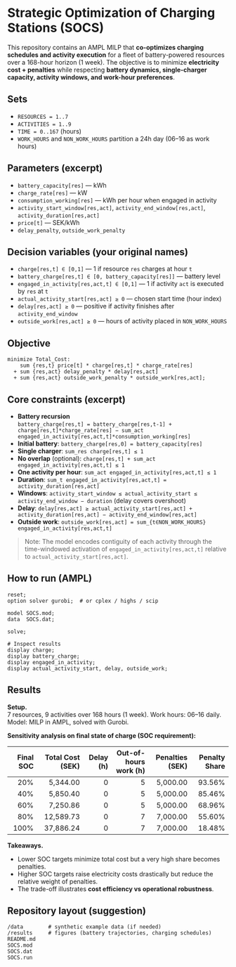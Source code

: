 # Strategic Optimization of Charging Stations (SOCS)

This repository contains an AMPL MILP that **co-optimizes charging schedules and activity execution** for a fleet of battery-powered resources over a 168-hour horizon (1 week). The objective is to minimize **electricity cost + penalties** while respecting **battery dynamics, single-charger capacity, activity windows, and work-hour preferences**.

## Sets
- `RESOURCES = 1..7`
- `ACTIVITIES = 1..9`
- `TIME = 0..167` (hours)
- `WORK_HOURS` and `NON_WORK_HOURS` partition a 24h day (06–16 as work hours)

## Parameters (excerpt)
- `battery_capacity[res]` — kWh
- `charge_rate[res]` — kW
- `consumption_working[res]` — kWh per hour when engaged in activity
- `activity_start_window[res,act]`, `activity_end_window[res,act]`, `activity_duration[res,act]`
- `price[t]` — SEK/kWh
- `delay_penalty`, `outside_work_penalty`

## Decision variables (your original names)
- `charge[res,t] ∈ [0,1]` — 1 if resource `res` charges at hour `t`
- `battery_charge[res,t] ∈ [0, battery_capacity[res]]` — battery level
- `engaged_in_activity[res,act,t] ∈ [0,1]` — 1 if activity `act` is executed by `res` at `t`
- `actual_activity_start[res,act] ≥ 0` — chosen start time (hour index)
- `delay[res,act] ≥ 0` — positive if activity finishes after `activity_end_window`
- `outside_work[res,act] ≥ 0` — hours of activity placed in `NON_WORK_HOURS`

## Objective
```ampl
minimize Total_Cost:
    sum {res,t} price[t] * charge[res,t] * charge_rate[res]
  + sum {res,act} delay_penalty * delay[res,act]
  + sum {res,act} outside_work_penalty * outside_work[res,act];
```

## Core constraints (excerpt)
- **Battery recursion**  
  `battery_charge[res,t] = battery_charge[res,t-1] + charge[res,t]*charge_rate[res] − sum_act engaged_in_activity[res,act,t]*consumption_working[res]`
- **Initial battery**: `battery_charge[res,0] = battery_capacity[res]`
- **Single charger**: `sum_res charge[res,t] ≤ 1`
- **No overlap** (optional): `charge[res,t] + sum_act engaged_in_activity[res,act,t] ≤ 1`
- **One activity per hour**: `sum_act engaged_in_activity[res,act,t] ≤ 1`
- **Duration**: `sum_t engaged_in_activity[res,act,t] = activity_duration[res,act]`
- **Windows**: `activity_start_window ≤ actual_activity_start ≤ activity_end_window − duration` (delay covers overshoot)
- **Delay**: `delay[res,act] ≥ actual_activity_start[res,act] + activity_duration[res,act] − activity_end_window[res,act]`
- **Outside work**: `outside_work[res,act] = sum_{t∈NON_WORK_HOURS} engaged_in_activity[res,act,t]`

> Note: The model encodes contiguity of each activity through the time-windowed activation of `engaged_in_activity[res,act,t]` relative to `actual_activity_start[res,act]`.

## How to run (AMPL)
```ampl
reset;
option solver gurobi;  # or cplex / highs / scip

model SOCS.mod;
data  SOCS.dat;

solve;

# Inspect results
display charge;
display battery_charge;
display engaged_in_activity;
display actual_activity_start, delay, outside_work;
```

## Results

**Setup.**  
7 resources, 9 activities over 168 hours (1 week). Work hours: 06–16 daily.  
Model: MILP in AMPL, solved with Gurobi.

**Sensitivity analysis on final state of charge (SOC requirement):**

| Final SOC | Total Cost (SEK) | Delay (h) | Out-of-hours work (h) | Penalties (SEK) | Penalty Share |
|----------:|-----------------:|----------:|----------------------:|----------------:|--------------:|
| 20%       | 5,344.00         | 0         | 5                     | 5,000.00        | 93.56%        |
| 40%       | 5,850.40         | 0         | 5                     | 5,000.00        | 85.46%        |
| 60%       | 7,250.86         | 0         | 5                     | 5,000.00        | 68.96%        |
| 80%       | 12,589.73        | 0         | 7                     | 7,000.00        | 55.60%        |
| 100%      | 37,886.24        | 0         | 7                     | 7,000.00        | 18.48%        |

**Takeaways.**  
- Lower SOC targets minimize total cost but a very high share becomes penalties.  
- Higher SOC targets raise electricity costs drastically but reduce the relative weight of penalties.  
- The trade-off illustrates **cost efficiency vs operational robustness**.

## Repository layout (suggestion)
```
/data        # synthetic example data (if needed)
/results     # figures (battery trajectories, charging schedules)
README.md
SOCS.mod
SOCS.dat
SOCS.run
```
